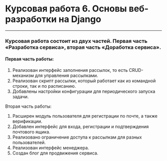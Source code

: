 # Курсовая работа 6. Основы веб-разработки на Django
___
### Курсовая работа состоит из двух частей. Первая часть «Разработка сервиса», вторая часть «Доработка сервиса».

#### Первая часть работы:
1) Реализован интерфейс заполнения рассылок, то есть CRUD-механизм для управления рассылками.
2) Реализован скрипт рассылки, который работает как из командной строки, так и по расписанию. 
3) Добавлены настройки конфигурации для периодического запуска задачи.
 
Вторая часть работы:
1) Расширен модуль пользователя для регистрации по почте, а также верификации.
2) Добавлен интерфейс для входа, регистрации и подтверждения почтового ящика.
3) Реализовано ограничение доступа к рассылкам для разных пользователей.
4) Реализован интерфейс менеджера.
5) Создан блог для продвижения сервиса.
